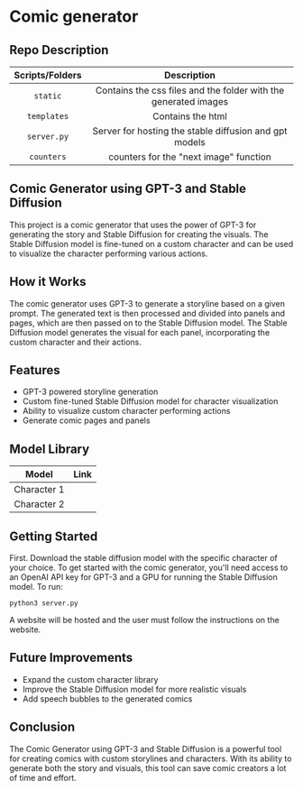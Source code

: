 # Comic generator

## Repo Description
| Scripts/Folders | Description|
|:--:|:--:|
|`static`| Contains the css files and the folder with the generated images |
|`templates`| Contains the html |
|`server.py`| Server for hosting the stable diffusion and gpt models|
|`counters`| counters for the "next image" function|


## Comic Generator using GPT-3 and Stable Diffusion

This project is a comic generator that uses the power of GPT-3 for generating the story and Stable Diffusion for creating the visuals. The Stable Diffusion model is fine-tuned on a custom character and can be used to visualize the character performing various actions.

## How it Works

The comic generator uses GPT-3 to generate a storyline based on a given prompt. The generated text is then processed and divided into panels and pages, which are then passed on to the Stable Diffusion model. The Stable Diffusion model generates the visual for each panel, incorporating the custom character and their actions.

## Features

- GPT-3 powered storyline generation
- Custom fine-tuned Stable Diffusion model for character visualization
- Ability to visualize custom character performing actions
- Generate comic pages and panels
## Model Library 
| Model | Link|
|:--:|:--:|
|Character 1 | |
|Character 2 | |

## Getting Started

First. Download the stable diffusion model with the specific character of your choice. To get started with the comic generator, you'll need access to an OpenAI API key for GPT-3 and a GPU for running the Stable Diffusion model. To run:

`` python3 server.py ``

A website will be hosted and the user must follow the instructions on the website.

## Future Improvements

- Expand the custom character library
- Improve the Stable Diffusion model for more realistic visuals
- Add speech bubbles to the generated comics

## Conclusion

The Comic Generator using GPT-3 and Stable Diffusion is a powerful tool for creating comics with custom storylines and characters. With its ability to generate both the story and visuals, this tool can save comic creators a lot of time and effort.
